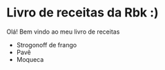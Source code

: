 # Livro de receitas da Rbk :)

Olá! Bem vindo ao meu livro de receitas

* Strogonoff de frango
* Pavê
* Moqueca

